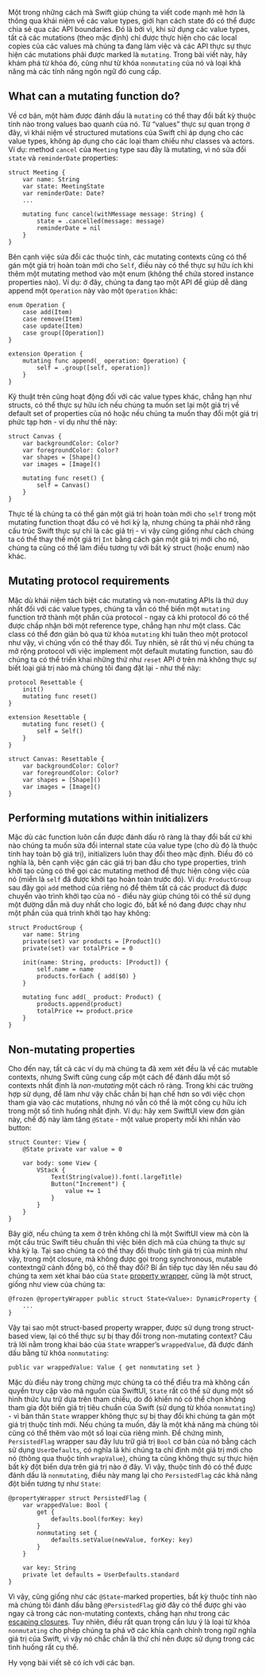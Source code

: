 Một trong những cách mà Swift giúp chúng ta viết code mạnh mẽ hơn là thông qua khái niệm về các value types, giới hạn cách state đó có thể được chia sẻ qua các API boundaries. Đó là bởi vì, khi sử dụng các value types, tất cả các mutations  (theo mặc định) chỉ được thực hiện cho các  local copies của các values mà chúng ta đang làm việc và các API thực sự thực hiện các mutations phải được marked là `mutating`.
Trong bài viết này, hãy khám phá từ khóa đó, cũng như từ khóa `nonmutating` của nó và loại khả năng mà các tính năng ngôn ngữ đó cung cấp.
## What can a mutating function do?
Về cơ bản, một hàm được đánh dấu là `mutating` có thể thay đổi bất kỳ thuộc tính nào trong values bao quanh của nó. Từ “values” thực sự quan trọng ở đây, vì khái niệm về structured mutations của Swift chỉ áp dụng cho các value types, không áp dụng cho các loại tham chiếu như classes và actors.
Ví dụ: method `cancel` của `Meeting` type sau đây là mutating, vì nó sửa đổi `state` và `reminderDate` properties:
```
struct Meeting {
    var name: String
    var state: MeetingState
    var reminderDate: Date?
    ...

    mutating func cancel(withMessage message: String) {
        state = .cancelled(message: message)
        reminderDate = nil
    }
}
```
Bên cạnh việc sửa đổi các thuộc tính, các mutating contexts cũng có thể gán một giá trị hoàn toàn mới cho `Self`, điều này có thể thực sự hữu ích khi thêm một mutating method vào một enum (không thể chứa stored instance properties nào). Ví dụ: ở đây, chúng ta đang tạo một API để giúp dễ dàng append một `Operation` này vào một `Operation` khác:
```
enum Operation {
    case add(Item)
    case remove(Item)
    case update(Item)
    case group([Operation])
}

extension Operation {
    mutating func append(_ operation: Operation) {
        self = .group([self, operation])
    }
}
```
Kỹ thuật trên cũng hoạt động đối với các value types khác, chẳng hạn như structs, có thể thực sự hữu ích nếu chúng ta muốn set lại một giá trị về default set of properties của nó hoặc nếu chúng ta muốn thay đổi một giá trị phức tạp hơn - ví dụ như thế này:
```
struct Canvas {
    var backgroundColor: Color?
    var foregroundColor: Color?
    var shapes = [Shape]()
    var images = [Image]()

    mutating func reset() {
        self = Canvas()
    }
}
```
Thực tế là chúng ta có thể gán một giá trị hoàn toàn mới cho `self` trong một mutating function thoạt đầu có vẻ hơi kỳ lạ, nhưng chúng ta phải nhớ rằng cấu trúc Swift thực sự chỉ là các giá trị - vì vậy cũng giống như cách chúng ta có thể thay thế một giá trị `Int` bằng cách gán một giá trị mới cho nó, chúng ta cũng có thể làm điều tương tự với bất kỳ struct (hoặc enum) nào khác.
## Mutating protocol requirements
Mặc dù khái niệm tách biệt các mutating và non-mutating APIs là thứ duy nhất đối với các value types, chúng ta vẫn có thể biến một `mutating` function trở thành một phần của protocol - ngay cả khi protocol đó có thể được chấp nhận bởi một reference type, chẳng hạn như một class. Các class có thể đơn giản bỏ qua từ khóa `mutating` khi tuân theo một protocol như vậy, vì chúng vốn có thể thay đổi.
Tuy nhiên, sẽ rất thú vị nếu chúng ta mở rộng protocol với việc implement một default mutating function, sau đó chúng ta có thể triển khai những thứ như `reset` API ở trên mà không thực sự biết loại giá trị nào mà chúng tôi đang đặt lại - như thế này:
```
protocol Resettable {
    init()
    mutating func reset()
}

extension Resettable {
    mutating func reset() {
        self = Self()
    }
}

struct Canvas: Resettable {
    var backgroundColor: Color?
    var foregroundColor: Color?
    var shapes = [Shape]()
    var images = [Image]()
}
```
## Performing mutations within initializers
Mặc dù các function luôn cần được đánh dấu rõ ràng là thay đổi bất cứ khi nào chúng ta muốn sửa đổi internal state của value type (cho dù đó là thuộc tính hay toàn bộ giá trị), initializers luôn thay đổi theo mặc định. Điều đó có nghĩa là, bên cạnh việc gán các giá trị ban đầu cho type properties, trình khởi tạo cũng có thể gọi các mutating method để thực hiện công việc của nó (miễn là `self` đã được khởi tạo hoàn toàn trước đó).
Ví dụ: `ProductGroup` sau đây gọi `add` method của riêng nó để thêm tất cả các product đã được chuyển vào trình khởi tạo của nó - điều này giúp chúng tôi có thể sử dụng một đường dẫn mã duy nhất cho logic đó, bất kể nó đang được chạy như một phần của quá trình khởi tạo hay không:
```
struct ProductGroup {
    var name: String
    private(set) var products = [Product]()
    private(set) var totalPrice = 0
    
    init(name: String, products: [Product]) {
        self.name = name
        products.forEach { add($0) }
    }

    mutating func add(_ product: Product) {
        products.append(product)
        totalPrice += product.price
    }
}
```
## Non-mutating properties
Cho đến nay, tất cả các ví dụ mà chúng ta đã xem xét đều là về các mutable contexts, nhưng Swift cũng cung cấp một cách để đánh dấu một số contexts nhất định là *non-mutating* một cách rõ ràng. Trong khi các trường hợp sử dụng, để làm như vậy chắc chắn bị hạn chế hơn so với việc chọn tham gia vào các mutations, nhưng nó vẫn có thể là một công cụ hữu ích trong một số tình huống nhất định.
Ví dụ: hãy xem SwiftUI view đơn giản này, chế độ này làm tăng `@State` - một value property mỗi khi nhấn vào button:
```
struct Counter: View {
    @State private var value = 0

    var body: some View {
        VStack {
            Text(String(value)).font(.largeTitle)
            Button("Increment") {
                value += 1
            }
        }
    }
}
```
Bây giờ, nếu chúng ta xem ở trên không chỉ là một SwiftUI view mà còn là một cấu trúc Swift tiêu chuẩn thì việc biên dịch mã của chúng ta thực sự khá kỳ lạ. Tại sao chúng ta có thể thay đổi thuộc tính giá trị của mình như vậy, trong một closure, mà không được gọi trong synchronous, mutable contextngữ cảnh đồng bộ, có thể thay đổi?
Bí ẩn tiếp tục dày lên nếu sau đó chúng ta xem xét khai báo của `State` [property wrapper](https://www.swiftbysundell.com/articles/property-wrappers-in-swift/), cũng là một struct, giống như view của chúng ta:
```
@frozen @propertyWrapper public struct State<Value>: DynamicProperty {
    ...
}
```
Vậy tại sao một struct-based property wrapper, được sử dụng trong struct-based view, lại có thể thực sự bị thay đổi trong non-mutating context? Câu trả lời nằm trong khai báo của `State` wrapper’s `wrappedValue`, đã được đánh dấu bằng từ khóa `nonmutating`:
```
public var wrappedValue: Value { get nonmutating set }
```
Mặc dù điều này trong chừng mực chúng ta có thể điều tra mà không cần quyền truy cập vào mã nguồn của SwiftUI, `State` rất có thể sử dụng một số hình thức lưu trữ dựa trên tham chiếu, do đó khiến nó có thể chọn không tham gia đột biến giá trị tiêu chuẩn của Swift (sử dụng từ khóa `nonmutating`) - vì bản thân `State` wrapper không thực sự bị thay đổi khi chúng ta gán một giá trị thuộc tính mới.
Nếu chúng ta muốn, đây là một khả năng mà chúng tôi cũng có thể thêm vào một số loại của riêng mình. Để chứng minh, `PersistedFlag` wrapper sau đây lưu trữ giá trị `Bool` cơ bản của nó bằng cách sử dụng `UserDefaults`, có nghĩa là khi chúng ta chỉ định một giá trị mới cho nó (thông qua thuộc tính `wrapValue`), chúng ta cũng không thực sự thực hiện bất kỳ đột biến dựa trên giá trị nào ở đây. Vì vậy, thuộc tính đó có thể được đánh dấu là `nonmutating`, điều này mang lại cho `PersistedFlag` các khả năng đột biến tương tự như `State`:
```
@propertyWrapper struct PersistedFlag {
    var wrappedValue: Bool {
        get {
            defaults.bool(forKey: key)
        }
        nonmutating set {
            defaults.setValue(newValue, forKey: key)
        }
    }

    var key: String
    private let defaults = UserDefaults.standard
}
```
Vì vậy, cũng giống như các `@State`-marked properties, bất kỳ thuộc tính nào mà chúng tôi đánh dấu bằng `@PersistedFlag` giờ đây có thể được ghi vào ngay cả trong các non-mutating contexts, chẳng hạn như trong các [escaping closures](https://www.swiftbysundell.com/basics/closures/). Tuy nhiên, điều rất quan trọng cần lưu ý là loại từ khóa `nonmutating` cho phép chúng ta phá vỡ các khía cạnh chính trong ngữ nghĩa giá trị của Swift, vì vậy nó chắc chắn là thứ chỉ nên được sử dụng trong các tình huống rất cụ thể.

Hy vọng bài viết sẽ có ích với các bạn.